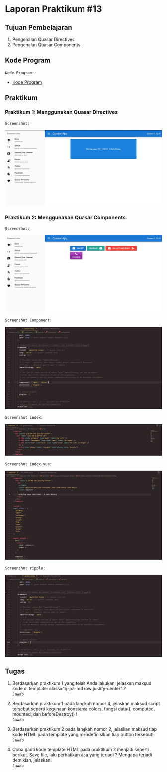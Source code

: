 # Laporan Praktikum #13

## Tujuan Pembelajaran

1. Pengenalan Quasar Directives
2. Pengenalan Quasar Components

## Kode Program

`Kode Program:`

- [Kode Program](../../src/14_quasar_directives_components)

## Praktikum

### Praktikum 1: Menggunakan Quasar Directives

`Screenshot:`

![Praktikum 1](img/hasil_1.JPG)

### Praktikum 2: Menggunakan Quasar Components

`Screenshot:`

![Praktikum 2](img/hasil_2.JPG)

`Screenshot Component:`

![Praktikum ](img/component.JPG)

`Screenshot index:`

![Praktikum ](img/index.JPG)

`Screenshot index.vue:`

![Praktikum](img/index.vue.JPG)

`Screenshot ripple:`

![Praktikum](img/script_ripple.JPG)

## Tugas

1. Berdasarkan praktikum 1 yang telah Anda lakukan, jelaskan maksud kode di template: class="q-pa-md row justify-center" ?  
   `Jawab`

2. Berdasarkan praktikum 1 pada langkah nomor 4, jelaskan maksud script tersebut seperti kegunaan konstanta colors, fungsi data(), computed, mounted, dan beforeDestroy() !  
   `Jawab`

3. Berdasarkan praktikum 2 pada langkah nomor 2, jelaskan maksud tiap kode HTML pada template yang mendefinisikan tiap button tersebut!  
   `Jawab`

4. Coba ganti kode template HTML pada praktikum 2 menjadi seperti berikut. Save file, lalu perhatikan apa yang terjadi ? Mengapa terjadi demikian, jelaskan!  
   `Jawab`
